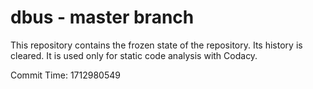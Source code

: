 # dbus - master branch

This repository contains the frozen state of the repository.
Its history is cleared. It is used only for static code
analysis with Codacy.

Commit Time: 1712980549